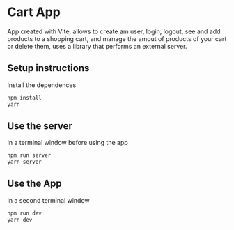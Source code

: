 # Cart App

App created with Vite, allows to create am user, login, logout, see and add products to a shopping cart, and manage the amout of products of your cart or delete them, uses a library that performs an external server.

## Setup instructions

Install the dependences

```bash
npm install
yarn
```

## Use the server

In a terminal window before using the app

```bash
npm run server
yarn server
```

## Use the App

In a second terminal window

```bash
npm run dev
yarn dev
```